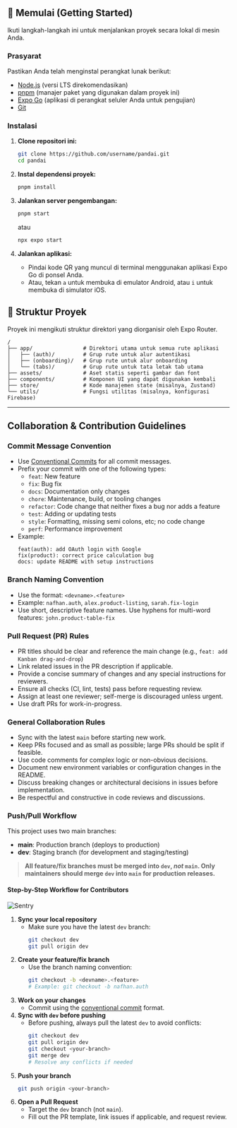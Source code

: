 
## 🏁 Memulai (Getting Started)

Ikuti langkah-langkah ini untuk menjalankan proyek secara lokal di mesin Anda.

### Prasyarat

Pastikan Anda telah menginstal perangkat lunak berikut:
*   [Node.js](https://nodejs.org/) (versi LTS direkomendasikan)
*   [pnpm](https://pnpm.io/installation) (manajer paket yang digunakan dalam proyek ini)
*   [Expo Go](https://expo.dev/go) (aplikasi di perangkat seluler Anda untuk pengujian)
*   [Git](https://git-scm.com/)

### Instalasi

1.  **Clone repositori ini:**
    ```bash
    git clone https://github.com/username/pandai.git
    cd pandai
    ```

2.  **Instal dependensi proyek:**
    ```bash
    pnpm install
    ```

3.  **Jalankan server pengembangan:**
    ```bash
    pnpm start
    ```
    atau
    ```bash
    npx expo start
    ```

4.  **Jalankan aplikasi:**
    *   Pindai kode QR yang muncul di terminal menggunakan aplikasi Expo Go di ponsel Anda.
    *   Atau, tekan `a` untuk membuka di emulator Android, atau `i` untuk membuka di simulator iOS.

## 📂 Struktur Proyek

Proyek ini mengikuti struktur direktori yang diorganisir oleh Expo Router.

```
/
├── app/                # Direktori utama untuk semua rute aplikasi
│   ├── (auth)/         # Grup rute untuk alur autentikasi
│   ├── (onboarding)/   # Grup rute untuk alur onboarding
│   └── (tabs)/         # Grup rute untuk tata letak tab utama
├── assets/             # Aset statis seperti gambar dan font
├── components/         # Komponen UI yang dapat digunakan kembali
├── store/              # Kode manajemen state (misalnya, Zustand)
└── utils/              # Fungsi utilitas (misalnya, konfigurasi Firebase)
```

---

## Collaboration & Contribution Guidelines

### Commit Message Convention
- Use [Conventional Commits](https://www.conventionalcommits.org/en/v1.0.0/) for all commit messages.
- Prefix your commit with one of the following types:
  - `feat`: New feature
  - `fix`: Bug fix
  - `docs`: Documentation only changes
  - `chore`: Maintenance, build, or tooling changes
  - `refactor`: Code change that neither fixes a bug nor adds a feature
  - `test`: Adding or updating tests
  - `style`: Formatting, missing semi colons, etc; no code change
  - `perf`: Performance improvement
- Example:
  ```
  feat(auth): add OAuth login with Google
  fix(product): correct price calculation bug
  docs: update README with setup instructions
  ```

### Branch Naming Convention
- Use the format: `<devname>.<feature>`
- Example: `nafhan.auth`, `alex.product-listing`, `sarah.fix-login`
- Use short, descriptive feature names. Use hyphens for multi-word features: `john.product-table-fix`

### Pull Request (PR) Rules
- PR titles should be clear and reference the main change (e.g., `feat: add Kanban drag-and-drop`)
- Link related issues in the PR description if applicable.
- Provide a concise summary of changes and any special instructions for reviewers.
- Ensure all checks (CI, lint, tests) pass before requesting review.
- Assign at least one reviewer; self-merge is discouraged unless urgent.
- Use draft PRs for work-in-progress.

### General Collaboration Rules
- Sync with the latest `main` before starting new work.
- Keep PRs focused and as small as possible; large PRs should be split if feasible.
- Use code comments for complex logic or non-obvious decisions.
- Document new environment variables or configuration changes in the README.
- Discuss breaking changes or architectural decisions in issues before implementation.
- Be respectful and constructive in code reviews and discussions.

### Push/Pull Workflow

This project uses two main branches:
- **main**: Production branch (deploys to production)
- **dev**: Staging branch (for development and staging/testing)

> **All feature/fix branches must be merged into `dev`, _not_ `main`. Only maintainers should merge `dev` into `main` for production releases.**

#### Step-by-Step Workflow for Contributors
<picture><img alt="Sentry" src=".github/images/git_workflow.png">
        </picture>

1. **Sync your local repository**
   - Make sure you have the latest `dev` branch:
     ```sh
     git checkout dev
     git pull origin dev
     ```
2. **Create your feature/fix branch**
   - Use the branch naming convention:
     ```sh
     git checkout -b <devname>.<feature>
     # Example: git checkout -b nafhan.auth
     ```
3. **Work on your changes**
   - Commit using the [conventional commit](#commit-message-convention) format.
4. **Sync with `dev` before pushing**
   - Before pushing, always pull the latest `dev` to avoid conflicts:
     ```sh
     git checkout dev
     git pull origin dev
     git checkout <your-branch>
     git merge dev
     # Resolve any conflicts if needed
     ```
5. **Push your branch**
   ```sh
   git push origin <your-branch>
   ```
6. **Open a Pull Request**
   - Target the `dev` branch (not `main`).
   - Fill out the PR template, link issues if applicable, and request review.